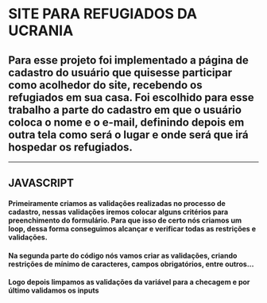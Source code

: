 # SITE PARA REFUGIADOS DA UCRANIA

## Para esse projeto foi implementado a página de cadastro do usuário que quisesse participar como acolhedor do site, recebendo os refugiados em sua casa. Foi escolhido para esse trabalho a parte do cadastro em que o usuário coloca o nome e o e-mail, definindo depois em outra tela como será o lugar e onde será que irá hospedar os refugiados.

-------------------------------------------------------------------------------------------------------------------------------------------------------------------------

## JAVASCRIPT

#### Primeiramente criamos as validações realizadas no processo de cadastro, nessas validações iremos colocar alguns critérios para preenchimento do formulário. Para que isso de certo nós criamos um loop, dessa forma conseguimos alcançar e verificar todas as restrições e validações.

#### Na segunda parte do código nós vamos criar as validações, criando restrições de mínimo de caracteres, campos obrigatórios, entre outros... 

#### Logo depois limpamos as validações da variável para a checagem e por último validamos os inputs

